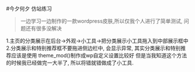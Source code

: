 #今夕何夕
仿站练习
>一边学习一边制作的一款wordpress皮肤,所以仅我个人进行了简单测试, 问题还有很多没解决

1.主页的分类展示在后台->外观->小工具->把分类展示小工具拖入到中部展示框中
2.分类展示和特别推荐框不要拖进侧边栏中, 会显示异常, 其实分类展示和特别推荐应该是使用 theme_mod()制作成wp自定义设置比较好
  但是当我知道这个方法的时候我已经做完一大半了, 所以将错就错做成了小工具.